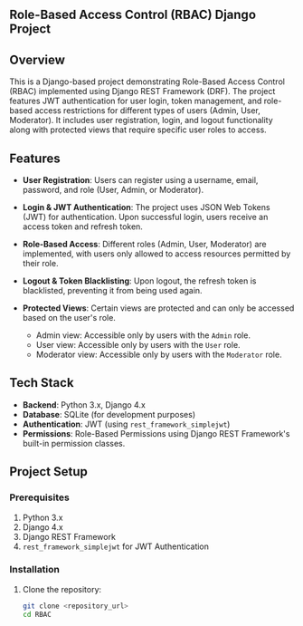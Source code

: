 ## Role-Based Access Control (RBAC) Django Project

## Overview

This is a Django-based project demonstrating Role-Based Access Control (RBAC) implemented using Django REST Framework (DRF). 
The project features JWT authentication for user login, token management, and role-based access restrictions for different types of users (Admin, User, Moderator).
It includes user registration, login, and logout functionality along with protected views that require specific user roles to access.

## Features

- **User Registration**: Users can register using a username, email, password, and role (User, Admin, or Moderator).
- **Login & JWT Authentication**: The project uses JSON Web Tokens (JWT) for authentication. Upon successful login, users receive an access token and refresh token.
- **Role-Based Access**: Different roles (Admin, User, Moderator) are implemented, with users only allowed to access resources permitted by their role.
- **Logout & Token Blacklisting**: Upon logout, the refresh token is blacklisted, preventing it from being used again.
- **Protected Views**: Certain views are protected and can only be accessed based on the user's role.
  
  - Admin view: Accessible only by users with the `Admin` role.
  - User view: Accessible only by users with the `User` role.
  - Moderator view: Accessible only by users with the `Moderator` role.

## Tech Stack

- **Backend**: Python 3.x, Django 4.x
- **Database**: SQLite (for development purposes)
- **Authentication**: JWT (using `rest_framework_simplejwt`)
- **Permissions**: Role-Based Permissions using Django REST Framework's built-in permission classes.

## Project Setup

### Prerequisites

1. Python 3.x
2. Django 4.x
3. Django REST Framework
4. `rest_framework_simplejwt` for JWT Authentication

### Installation

1. Clone the repository:

   ```bash
   git clone <repository_url>
   cd RBAC
